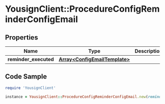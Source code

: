# YousignClient::ProcedureConfigReminderConfigEmail

## Properties

Name | Type | Description | Notes
------------ | ------------- | ------------- | -------------
**reminder_executed** | [**Array&lt;ConfigEmailTemplate&gt;**](ConfigEmailTemplate.md) |  | [optional] 

## Code Sample

```ruby
require 'YousignClient'

instance = YousignClient::ProcedureConfigReminderConfigEmail.new(reminder_executed: null)
```


